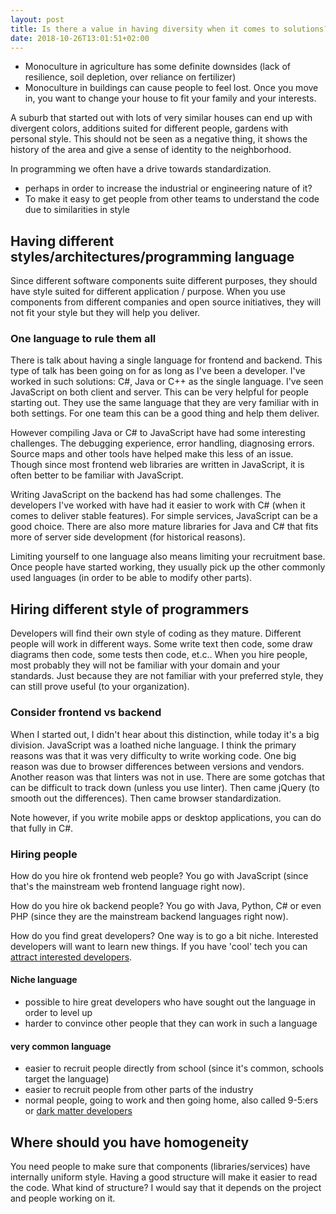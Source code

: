 ```yaml
---
layout: post
title: Is there a value in having diversity when it comes to solutions?
date: 2018-10-26T13:01:51+02:00
---
```


- Monoculture in agriculture has some definite downsides (lack of resilience, soil depletion, over reliance on fertilizer)
- Monoculture in buildings can cause people to feel lost. Once you move in, you want to change your house to fit your family and your interests.

A suburb that started out with lots of very similar houses can end up with divergent colors, additions suited for different people, gardens with personal style. This should not be seen as a negative thing, it shows the history of the area and give a sense of identity to the neighborhood.

In programming we often have a drive towards standardization.

- perhaps in order to increase the industrial or engineering nature of it?
- To make it easy to get people from other teams to understand the code due to similarities in style

## Having different styles/architectures/programming language

Since different software components suite different purposes, they should have style suited for different application / purpose.
When you use components from different companies and open source initiatives, they will not fit your style but they will help you deliver.

### One language to rule them all

There is talk about having a single language for frontend and backend. This type of talk has been going on for as long as I've been a developer. I've worked in such solutions: C#, Java or C++ as the single language. I've seen JavaScript on both client and server. This can be very helpful for people starting out. They use the same language that they are very familiar with in both settings. For one team this can be a good thing and help them deliver.

However compiling Java or C# to JavaScript have had some interesting challenges. The debugging experience, error handling, diagnosing errors. Source maps and other tools have helped make this less of an issue. Though since most frontend web libraries are written in JavaScript, it is often better to be familiar with JavaScript.

Writing JavaScript on the backend has had some challenges. The developers I've worked with have had it easier to work with C# (when it comes to deliver stable features). For simple services, JavaScript can be a good choice. There are also more mature libraries for Java and C# that fits more of server side development (for historical reasons).

Limiting yourself to one language also means limiting your recruitment base. Once people have started working, they usually pick up the other commonly used languages (in order to be able to modify other parts).

## Hiring different style of programmers

Developers will find their own style of coding as they mature. Different people will work in different ways. Some write text then code, some draw diagrams then code, some tests then code, et.c.. When you hire people, most probably they will not be familiar with your domain and your standards. Just because they are not familiar with your preferred style, they can still prove useful (to your organization).

### Consider frontend vs backend

When I started out, I didn't hear about this distinction, while today it's a big division. JavaScript was a loathed niche language. I think the primary reasons was that it was very difficulty to write working code. One big reason was due to browser differences between versions and vendors. Another reason was that linters was not in use. There are some gotchas that can be difficult to track down (unless you use linter). Then came jQuery (to smooth out the differences). Then came browser standardization.

Note however, if you write mobile apps or desktop applications, you can do that fully in C#.

### Hiring people

How do you hire ok frontend web people? You go with JavaScript (since that's the mainstream web frontend language right now).

How do you hire ok backend people? You go with Java, Python, C# or even PHP (since they are the mainstream backend languages right now).

How do you find great developers? One way is to go a bit niche. Interested developers will want to learn new things. If you have 'cool' tech you can [attract interested developers](https://blog.ploeh.dk/2015/12/03/the-rules-of-attraction-language/).

#### Niche language

- possible to hire great developers who have sought out the language in order to level up
- harder to convince other people that they can work in such a language

#### very common language

- easier to recruit people directly from school (since it's common, schools target the language)
- easier to recruit people from other parts of the industry
- normal people, going to work and then going home, also called 9-5:ers or [dark matter developers](https://www.hanselman.com/blog/DarkMatterDevelopersTheUnseen99.aspx)

## Where should you have homogeneity

You need people to make sure that components (libraries/services) have internally uniform style. Having a good structure will make it easier to read the code. What kind of structure? I would say that it depends on the project and people working on it.
